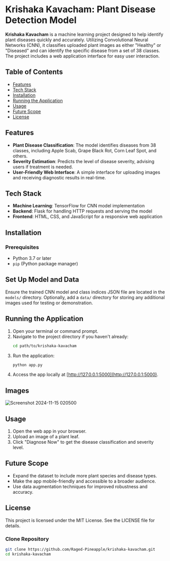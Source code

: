 # Krishaka Kavacham: Plant Disease Detection Model

**Krishaka Kavacham** is a machine learning project designed to help identify plant diseases quickly and accurately. Utilizing Convolutional Neural Networks (CNN), it classifies uploaded plant images as either "Healthy" or "Diseased" and can identify the specific disease from a set of 38 classes. The project includes a web application interface for easy user interaction.

## Table of Contents
- [Features](#features)
- [Tech Stack](#tech-stack)
- [Installation](#installation)
- [Running the Application](#running-the-application)
- [Usage](#usage)
- [Future Scope](#future-scope)
- [License](#license)

## Features
- **Plant Disease Classification**: The model identifies diseases from 38 classes, including Apple Scab, Grape Black Rot, Corn Leaf Spot, and others.
- **Severity Estimation**: Predicts the level of disease severity, advising users if treatment is needed.
- **User-Friendly Web Interface**: A simple interface for uploading images and receiving diagnostic results in real-time.

## Tech Stack
- **Machine Learning**: TensorFlow for CNN model implementation
- **Backend**: Flask for handling HTTP requests and serving the model
- **Frontend**: HTML, CSS, and JavaScript for a responsive web application

## Installation

### Prerequisites
- Python 3.7 or later
- `pip` (Python package manager)
## Set Up Model and Data
Ensure the trained CNN model and class indices JSON file are located in the `models/` directory. Optionally, add a `data/` directory for storing any additional images used for testing or demonstration.

## Running the Application
1. Open your terminal or command prompt.
2. Navigate to the project directory if you haven't already:
    ```bash
    cd path/to/krishaka-kavacham
    ```
3. Run the application:
    ```bash
    python app.py
    ```
4. Access the app locally at [http://127.0.0.1:5000](http://127.0.0.1:5000).
## Images

![Screenshot 2024-11-15 020500](https://github.com/user-attachments/assets/5c346b5f-8bcf-419d-82ec-fcd759375cee)


## Usage
1. Open the web app in your browser.
2. Upload an image of a plant leaf.
3. Click "Diagnose Now" to get the disease classification and severity level.

## Future Scope
- Expand the dataset to include more plant species and disease types.
- Make the app mobile-friendly and accessible to a broader audience.
- Use data augmentation techniques for improved robustness and accuracy.

## License
This project is licensed under the MIT License. See the LICENSE file for details.


### Clone Repository
```bash
git clone https://github.com/Raged-Pineapple/krishaka-kavacham.git
cd krishaka-kavacham

